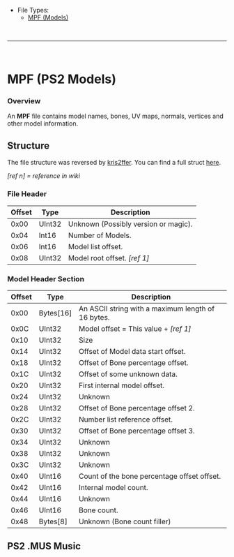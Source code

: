 - File Types:
    - [MPF (Models)](#mpf-ps2-models)

<br>

***

<br>

# MPF (PS2 Models)
### Overview
An **MPF** file contains model names, bones, UV maps, normals, vertices and other model information.


## Structure

The file structure was reversed by [kris2ffer](https://github.com/kris2ffer). You can find a full struct [here](https://github.com/Kris2ffer/SSX-3D/blob/ps2-model/ssx3-ps2-model.cs).

_[ref n] = reference in wiki_

### File Header
| Offset | Type      | Description                                        |
|--------|-----------|----------------------------------------------------|
| 0x00   | UInt32    | Unknown (Possibly version or magic).               |
| 0x04   | Int16     | Number of Models.                                  |
| 0x06   | Int16     | Model list offset.                                 |
| 0x08   | UInt32    | Model root offset. _[ref 1]_                       |


### Model Header Section
| Offset | Type      | Description                                        |
|--------|-----------|----------------------------------------------------|
| 0x00   | Bytes[16] | An ASCII string with a maximum length of 16 bytes. |
| 0x0C   | UInt32    | Model offset = This value + _[ref 1]_              |
| 0x10   | UInt32    | Size                                               |
| 0x14   | UInt32    | Offset of Model data start offset.                 |
| 0x18   | UInt32    | Offset of Bone percentage offset.                  |
| 0x1C   | UInt32    | Offset of some unknown data.                       |
| 0x20   | UInt32    | First internal model offset.                       |
| 0x24   | UInt32    | Unknown                                            |
| 0x28   | UInt32    | Offset of Bone percentage offset 2.                |
| 0x2C   | UInt32    | Number list reference offset.                      |
| 0x30   | UInt32    | Offset of Bone percentage offset 3.                |
| 0x34   | UInt32    | Unknown                                            |
| 0x38   | UInt32    | Unknown                                            |
| 0x3C   | UInt32    | Unknown                                            |
| 0x40   | UInt16    | Count of the bone percentage offset offset.        |
| 0x42   | UInt16    | Internal model count.                              |
| 0x44   | UInt16    | Unknown                                            |
| 0x46   | UInt16    | Bone count.                                        |
| 0x48   | Bytes[8]  | Unknown (Bone count filler)                        |




## PS2 .MUS Music
